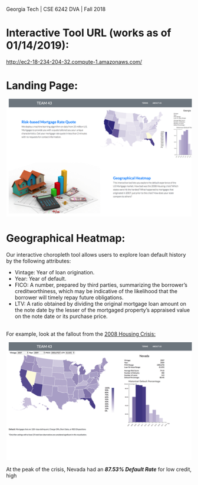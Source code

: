 Georgia Tech | CSE 6242 DVA | Fall 2018

# Interactive Tool URL (works as of 01/14/2019):

http://ec2-18-234-204-32.compute-1.amazonaws.com/
 
# Landing Page:

![Landing Page](img/Landing.png)

# Geographical Heatmap:

Our interactive choropleth tool allows users to explore loan default history by the following attributes:
* Vintage: Year of loan origination.
* Year: Year of default.
* FICO: A number, prepared by third parties, summarizing the borrower’s creditworthiness, which may be indicative of the likelihood that the borrower will timely repay future obligations.
* LTV: A ratio obtained by dividing the original mortgage loan amount on the note date by the lesser of the mortgaged property’s appraised value on the note date or its purchase price.

<br>For example, look at the fallout from the [2008 Housing Crisis:](https://en.wikipedia.org/wiki/United_States_housing_bubble)

![Housing Market Armageddon](img/Armageddon.png)

At the peak of the crisis, Nevada had an ***87.53% Default Rate*** for low credit, high 
